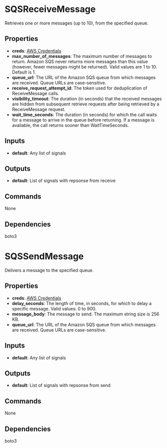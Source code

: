 SQSReceiveMessage
=================
Retrieves one or more messages (up to 10), from the specified queue.

Properties
----------
- **creds**: [AWS Credentials](http://boto3.readthedocs.io/en/latest/guide/configuration.html)
- **max_number_of_messages**: The maximum number of messages to return. Amazon SQS never returns more messages than this value (however, fewer messages might be returned). Valid values are 1 to 10. Default is 1.
- **queue_url**: The URL of the Amazon SQS queue from which messages are received. Queue URLs are case-sensitive.
- **receive_request_attempt_id**: The token used for deduplication of ReceiveMessage calls.
- **visibility_timeout**: The duration (in seconds) that the received messages are hidden from subsequent retrieve requests after being retrieved by a ReceiveMessage request.
- **wait_time_seconds**: The duration (in seconds) for which the call waits for a message to arrive in the queue before returning. If a message is available, the call returns sooner than WaitTimeSeconds.

Inputs
------
- **default**: Any list of signals

Outputs
-------
- **default**: List of signals with repsonse from receive

Commands
--------
None

Dependencies
------------
boto3

SQSSendMessage
==============
Delivers a message to the specified queue.

Properties
----------
- **creds**: [AWS Credentials](http://boto3.readthedocs.io/en/latest/guide/configuration.html)
- **delay_seconds**: The length of time, in seconds, for which to delay a specific message. Valid values: 0 to 900.
- **message_body**: The message to send. The maximum string size is 256 KB.
- **queue_url**: The URL of the Amazon SQS queue from which messages are received. Queue URLs are case-sensitive.

Inputs
------
- **default**: Any list of signals

Outputs
-------
- **default**: List of signals with repsonse from send

Commands
--------
None

Dependencies
------------
boto3

